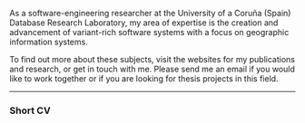 As a software-engineering researcher at the University of a Coruña (Spain) Database Research Laboratory, my area of expertise is the creation and advancement of variant-rich software systems with a focus on geographic information systems.



To find out more about these subjects, visit the websites for my publications and research, or get in touch with me. Please send me an email if you would like to work together or if you are looking for thesis projects in this field.

---

### Short CV
